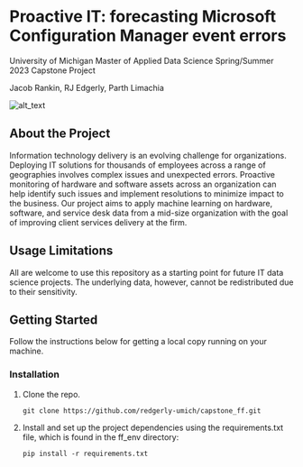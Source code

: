 # Proactive IT: forecasting Microsoft Configuration Manager event errors
University of Michigan Master of Applied Data Science Spring/Summer 2023 Capstone Project

Jacob Rankin, RJ Edgerly, Parth Limachia

![alt_text](https://github.com/redgerly-umich/capstone_ff/blob/main/images/ProjectLogo.png?raw=true)

## About the Project
Information technology delivery is an evolving challenge for organizations. Deploying IT solutions for thousands of employees across a range of geographies involves complex issues and unexpected errors. Proactive monitoring of hardware and software assets across an organization can help identify such issues and implement resolutions to minimize impact to the business. Our project aims to apply machine learning on hardware, software, and service desk data from a mid-size organization with the goal of improving client services delivery at the firm.

## Usage Limitations
All are welcome to use this repository as a starting point for future IT data science projects. The underlying data, however, cannot be redistributed due to their sensitivity. 

## Getting Started
Follow the instructions below for getting a local copy running on your machine.

### Installation
1. Clone the repo.
   ```
   git clone https://github.com/redgerly-umich/capstone_ff.git
   ```
2. Install and set up the project dependencies using the requirements.txt file, which is found in the ff_env directory:
   ```
   pip install -r requirements.txt
   ```
